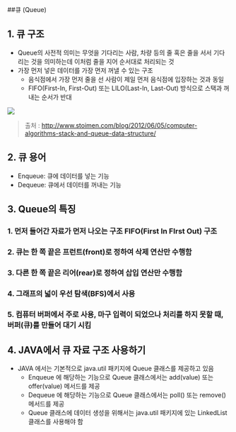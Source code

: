 ##큐 (Queue)

## 1. 큐 구조
* Queue의 사전적 의미는 무엇을 기다리는 사람, 차량 등의 줄 혹은 줄을 서서 기다리는 것을 의미하는데 이처럼 줄을 지어 순서대로 처리되는 것
* 가장 먼저 넣은 데이터를 가장 먼저 꺼낼 수 있는 구조
    - 음식점에서 가장 먼저 줄을 선 사람이 제일 먼저 음식점에 입장하는 것과 동일
    - FIFO(First-In, First-Out) 또는 LILO(Last-In, Last-Out) 방식으로 스택과 꺼내는 순서가 반대
<img src="https://www.fun-coding.org/00_Images/queue.png" />

> 출처 : http://www.stoimen.com/blog/2012/06/05/computer-algorithms-stack-and-queue-data-structure/

## 2. 큐 용어
- Enqueue: 큐에 데이터를 넣는 기능
- Dequeue: 큐에서 데이터를 꺼내는 기능

## 3. Queue의 특징

### 1. 먼저 들어간 자료가 먼저 나오는 구조 FIFO(First In FIrst Out) 구조
### 2. 큐는 한 쪽 끝은 프런트(front)로 정하여 삭제 연산만 수행함
### 3. 다른 한 쪽 끝은 리어(rear)로 정하여 삽입 연산만 수행함
### 4. 그래프의 넓이 우선 탐색(BFS)에서 사용
### 5. 컴퓨터 버퍼에서 주로 사용, 마구 입력이 되었으나 처리를 하지 못할 때, 버퍼(큐)를 만들어 대기 시킴

## 4. JAVA에서 큐 자료 구조 사용하기
- JAVA 에서는 기본적으로 java.util 패키지에 Queue 클래스를 제공하고 있음
  - Enqueue 에 해당하는 기능으로 Queue 클래스에서는 add(value) 또는 offer(value) 메서드를 제공
  - Dequeue 에 해당하는 기능으로 Queue 클래스에서는 poll() 또는 remove() 메서드를 제공
  - Queue 클래스에 데이터 생성을 위해서는 java.util 패키지에 있는 LinkedList 클래스를 사용해야 함
    
